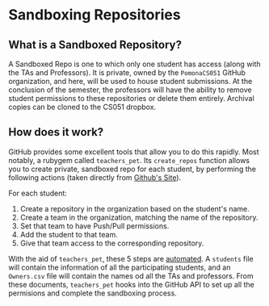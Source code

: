 # Sandboxing Repositories

## What is a Sandboxed Repository?

A Sandboxed Repo is one to which only one student has access (along with the 
TAs and Professors).  It is private, owned by the `PomonaCS051` GitHub
organization, and here, will be used to house student submissions.
At the conclusion of the semester, the professors will have the ability
to remove student permissions to these repositories or delete them entirely.
Archival copies can be cloned to the CS051 dropbox.

## How does it work?

GitHub provides some excellent tools that allow you to do this rapidly. Most
notably, a rubygem called `teachers_pet`. Its `create_repos` function allows
you to create private, sandboxed repo for each student, by performing the
following actions (taken directly from [Github's 
Site](https://education.github.com/guide/sandboxing#individual-projects)).

For each student:
  1. Create a repository in the organization based on the student's name.
  2. Create a team in the organization, matching the name of the repository.
  3. Set that team to have Push/Pull permissions.
  4. Add the student to that team.
  5. Give that team access to the corresponding repository.

With the aid of `teachers_pet`, these 5 steps are [automated](https://github.com/education/teachers_pet#basic-setup).
A `students` file will contain the information of all the participating students,
and an `Owners.csv` file will contain the names od all the TAs and professors.
From these documents, `teachers_pet` hooks into the GitHub API to set up all
the permisions and complete the sandboxing process.


